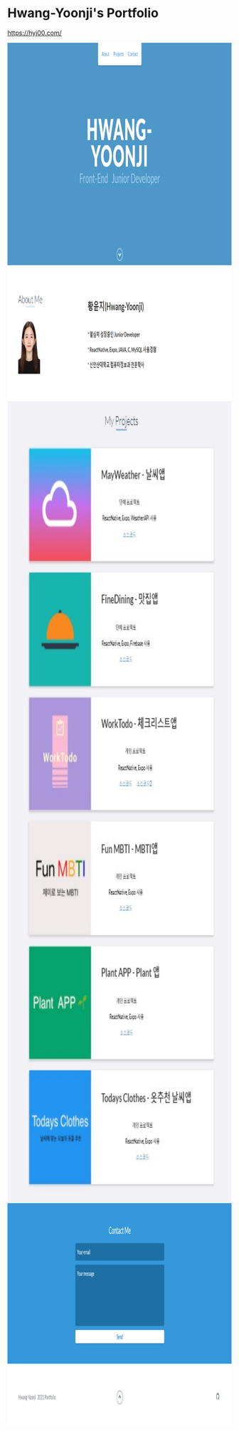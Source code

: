 # Hwang-Yoonji's Portfolio

<https://hyj00.com/>

<img src="images/1.png" width="1000" height="500">
<img src="images/2.png" width="1000" height="300">
<img src="images/3.jpg" width="1000" height="1800">
<img src="images/4.png" width="1000" height="500">
